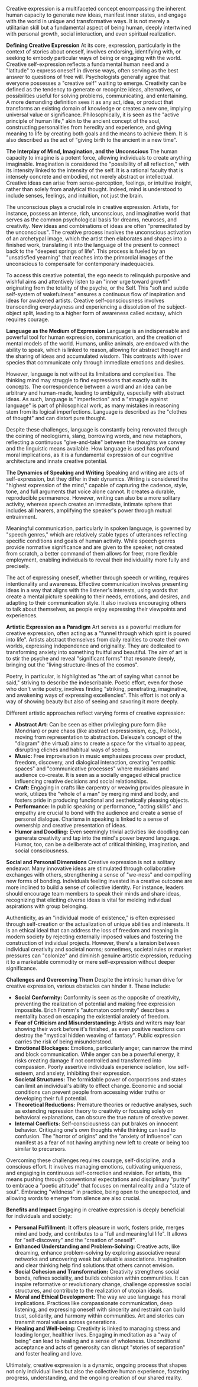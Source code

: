 Creative expression is a multifaceted concept encompassing the inherent human capacity to generate new ideas, manifest inner states, and engage with the world in unique and transformative ways. It is not merely a utilitarian skill but a fundamental aspect of being human, deeply intertwined with personal growth, social interaction, and even spiritual realization.

**Defining Creative Expression** At its core, expression, particularly in the context of stories about oneself, involves endorsing, identifying with, or seeking to embody particular ways of being or engaging with the world. Creative self-expression reflects a fundamental human need and a "latitude" to express oneself in diverse ways, often serving as the best answer to questions of free will. Psychologists generally agree that everyone possesses a "creative self" waiting to emerge. Creativity can be defined as the tendency to generate or recognize ideas, alternatives, or possibilities useful for solving problems, communicating, and entertaining. A more demanding definition sees it as any act, idea, or product that transforms an existing domain of knowledge or creates a new one, implying universal value or significance. Philosophically, it is seen as the "active principle of human life," akin to the ancient concept of the soul, constructing personalities from heredity and experience, and giving meaning to life by creating both goals and the means to achieve them. It is also described as the act of "giving birth to the ancient in a new time".

**The Interplay of Mind, Imagination, and the Unconscious** The human capacity to imagine is a potent force, allowing individuals to create anything imaginable. Imagination is considered the "possibility of all reflection," with its intensity linked to the intensity of the self. It is a rational faculty that is intensely concrete and embodied, not merely abstract or intellectual. Creative ideas can arise from sense-perception, feelings, or intuitive insight, rather than solely from analytical thought. Indeed, mind is understood to include senses, feelings, and intuition, not just the brain.

The unconscious plays a crucial role in creative expression. Artists, for instance, possess an intense, rich, unconscious, and imaginative world that serves as the common psychological basis for dreams, neuroses, and creativity. New ideas and combinations of ideas are often "premeditated by the unconscious". The creative process involves the unconscious activation of an archetypal image, which the artist then elaborates and shapes into a finished work, translating it into the language of the present to connect back to the "deepest springs of life". This process is fueled by an "unsatisfied yearning" that reaches into the primordial images of the unconscious to compensate for contemporary inadequacies.

To access this creative potential, the ego needs to relinquish purposive and wishful aims and attentively listen to an "inner urge toward growth" originating from the totality of the psyche, or the Self. This "soft and subtle self-system of wakefulness" ensures a continuous flow of inspiration and ideas for awakened artists. Creative self-consciousness involves transcending everydayness and experiencing a dissolution of the subject-object split, leading to a higher form of awareness called ecstasy, which requires courage.

**Language as the Medium of Expression** Language is an indispensable and powerful tool for human expression, communication, and the creation of mental models of the world. Humans, unlike animals, are endowed with the ability to speak, which is linked to reason, allowing for abstract thought and the sharing of ideas and accumulated wisdom. This contrasts with lower species that communicate only through immediate emotions and desires.

However, language is not without its limitations and complexities. The thinking mind may struggle to find expressions that exactly suit its concepts. The correspondence between a word and an idea can be arbitrary and human-made, leading to ambiguity, especially with abstract ideas. As such, language is "imperfection" and a "struggle against language" is part of philosophical work, as many mistakes in reasoning stem from its logical imperfections. Language is described as the "clothes of thought" and can distort pure thought.

Despite these challenges, language is constantly being renovated through the coining of neologisms, slang, borrowing words, and new metaphors, reflecting a continuous "give-and-take" between the thoughts we convey and the linguistic means available. How language is used has profound moral implications, as it is a fundamental expression of our cognitive architecture and innate creative potential.

**The Dynamics of Speaking and Writing** Speaking and writing are acts of self-expression, but they differ in their dynamics. Writing is considered the "highest expression of the mind," capable of capturing the cadence, style, tone, and full arguments that voice alone cannot. It creates a durable, reproducible permanence. However, writing can also be a more solitary activity, whereas speech creates an immediate, intimate sphere that includes all hearers, amplifying the speaker's power through mutual entrainment.

Meaningful communication, particularly in spoken language, is governed by "speech genres," which are relatively stable types of utterances reflecting specific conditions and goals of human activity. While speech genres provide normative significance and are given to the speaker, not created from scratch, a better command of them allows for freer, more flexible employment, enabling individuals to reveal their individuality more fully and precisely.

The act of expressing oneself, whether through speech or writing, requires intentionality and awareness. Effective communication involves presenting ideas in a way that aligns with the listener's interests, using words that create a mental picture speaking to their needs, emotions, and desires, and adapting to their communication style. It also involves encouraging others to talk about themselves, as people enjoy expressing their viewpoints and experiences.

**Artistic Expression as a Paradigm** Art serves as a powerful medium for creative expression, often acting as a "funnel through which spirit is poured into life". Artists abstract themselves from daily realities to create their own worlds, expressing independence and originality. They are dedicated to transforming anxiety into something fruitful and beautiful. The aim of art is to stir the psyche and reveal "significant forms" that resonate deeply, bringing out the "living structure-lines of the cosmos".

Poetry, in particular, is highlighted as "the art of saying what cannot be said," striving to describe the indescribable. Poetic effort, even for those who don't write poetry, involves finding "striking, penetrating, imaginative, and awakening ways of expressing excellencies". This effort is not only a way of showing beauty but also of seeing and savoring it more deeply.

Different artistic approaches reflect varying forms of creative expression:

- **Abstract Art:** Can be seen as either privileging pure form (like Mondrian) or pure chaos (like abstract expressionism, e.g., Pollock), moving from representation to abstraction. Deleuze's concept of the "diagram" (the virtual) aims to create a space for the virtual to appear, disrupting clichés and habitual ways of seeing.
- **Music:** Free improvisation in music emphasizes process over product, freedom, discovery, and dialogical interaction, creating "empathic spaces" and "communicative processes" where musicians and audience co-create. It is seen as a socially engaged ethical practice influencing creative decisions and social relationships.
- **Craft:** Engaging in crafts like carpentry or weaving provides pleasure in work, utilizes the "whole of a man" by merging mind and body, and fosters pride in producing functional and aesthetically pleasing objects.
- **Performance:** In public speaking or performance, "acting skills" and empathy are crucial to bond with the audience and create a sense of personal dialogue. Charisma in speaking is linked to a sense of ownership and creative presentation of ideas.
- **Humor and Doodling:** Even seemingly trivial activities like doodling can generate creativity and tap into the mind's power beyond language. Humor, too, can be a deliberate act of critical thinking, imagination, and social consciousness.

**Social and Personal Dimensions** Creative expression is not a solitary endeavor. Many innovative ideas are stimulated through collaborative exchanges with others, strengthening a sense of "we-ness" and compelling new forms of bonding. Individuals feeling invested in a creative outcome are more inclined to build a sense of collective identity. For instance, leaders should encourage team members to speak their minds and share ideas, recognizing that eliciting diverse ideas is vital for melding individual aspirations with group belonging.

Authenticity, as an "individual mode of existence," is often expressed through self-creation or the actualization of unique abilities and interests. It is an ethical ideal that can address the loss of freedom and meaning in modern society by rejecting externally imposed values and fostering the construction of individual projects. However, there's a tension between individual creativity and societal norms; sometimes, societal rules or market pressures can "colonize" and diminish genuine artistic expression, reducing it to a marketable commodity or mere self-expression without deeper significance.

**Challenges and Overcoming Them** Despite the intrinsic human drive for creative expression, various obstacles can hinder it. These include:

- **Social Conformity:** Conformity is seen as the opposite of creativity, preventing the realization of potential and making free expression impossible. Erich Fromm's "automaton conformity" describes a mentality based on escaping the existential anxiety of freedom.
- **Fear of Criticism and Misunderstanding:** Artists and writers may fear showing their work before it's finished, as even positive reactions can destroy the "mystical hidden weaving of fantasy". Public expression carries the risk of being misunderstood.
- **Emotional Blockages:** Emotions, particularly anger, can narrow the mind and block communication. While anger can be a powerful energy, it risks creating damage if not controlled and transformed into compassion. Poorly assertive individuals experience isolation, low self-esteem, and anxiety, inhibiting their expression.
- **Societal Structures:** The formidable power of corporations and states can limit an individual's ability to effect change. Economic and social conditions can prevent people from accessing wider truths or developing their full potential.
- **Theoretical Reductions:** Premature theories or reductive analyses, such as extending repression theory to creativity or focusing solely on behavioral explanations, can obscure the true nature of creative power.
- **Internal Conflicts:** Self-consciousness can put brakes on innocent behavior. Critiquing one's own thoughts while thinking can lead to confusion. The "horror of origins" and the "anxiety of influence" can manifest as a fear of not having anything new left to create or being too similar to precursors.

Overcoming these challenges requires courage, self-discipline, and a conscious effort. It involves managing emotions, cultivating uniqueness, and engaging in continuous self-correction and revision. For artists, this means pushing through conventional expectations and disciplinary "purity" to embrace a "poetic attitude" that focuses on mental reality and a "state of soul". Embracing "wildness" in practice, being open to the unexpected, and allowing words to emerge from silence are also crucial.

**Benefits and Impact** Engaging in creative expression is deeply beneficial for individuals and society:

- **Personal Fulfillment:** It offers pleasure in work, fosters pride, merges mind and body, and contributes to a "full and meaningful life". It allows for "self-discovery" and the "creation of oneself".
- **Enhanced Understanding and Problem-Solving:** Creative acts, like dreaming, enhance problem-solving by exploring associative neural networks and uncovering weak but valuable associations. Imagination and clear thinking help find solutions that others cannot envision.
- **Social Cohesion and Transformation:** Creativity strengthens social bonds, refines sociality, and builds cohesion within communities. It can inspire reformative or revolutionary change, challenge oppressive social structures, and contribute to the realization of utopian ideals.
- **Moral and Ethical Development:** The way we use language has moral implications. Practices like compassionate communication, deep listening, and expressing oneself with sincerity and restraint can build trust, solidarity, and harmony within communities. Art and stories can transmit moral values across generations.
- **Healing and Well-being:** Creativity is linked to managing stress and leading longer, healthier lives. Engaging in meditation as a "way of being" can lead to healing and a sense of wholeness. Unconditional acceptance and acts of generosity can disrupt "stories of separation" and foster healing and love.

Ultimately, creative expression is a dynamic, ongoing process that shapes not only individual lives but also the collective human experience, fostering progress, understanding, and the ongoing creation of our shared reality.